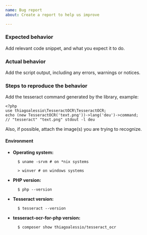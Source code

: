 ```yaml
---
name: Bug report
about: Create a report to help us improve

---
```


### Expected behavior

Add relevant code snippet, and what you expect it to do.

### Actual behavior

Add the script output, including any errors, warnings or notices.

### Steps to reproduce the behavior

Add the tesseract command generated by the library, example:

    <?php
    use thiagoalessio\TesseractOCR\TesseractOCR;
    echo (new TesseractOCR('text.png'))->lang('deu')->command;
    // "tesseract" "text.png" stdout -l deu

Also, if possible, attach the image(s) you are trying to recognize.

#### Environment

* **Operating system:**

        $ uname -srvm # on *nix systems

        > winver # on windows systems

* **PHP version:**

        $ php --version

* **Tesseract version:**

        $ tesseract --version

* **tesseract-ocr-for-php version:**

        $ composer show thiagoalessio/tesseract_ocr
